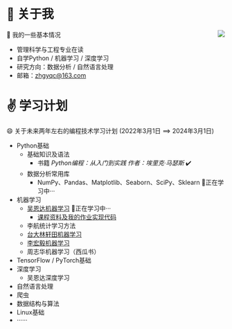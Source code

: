 # 👋 关于我

🤔 我的一些基本情况
<img align="right" src="https://github-readme-stats.vercel.app/api?username=Duguce&show_icons=true&icon_color=CE1D2D&text_color=718096&bg_color=ffffff&hide_title=true" />
- 管理科学与工程专业在读
- 自学Python / 机器学习 / 深度学习
- 研究方向：数据分析 / 自然语言处理
- 邮箱：zhgyqc@163.com

# :v: 学习计划

😄 关于未来两年左右的编程技术学习计划 (2022年3月1日 ==> 2024年3月1日)

- Python基础
  - 基础知识及语法
    - 书籍 *Python编程：从入门到实践 作者：埃里克·马瑟斯* :heavy_check_mark:
  - 数据分析常用库
    - NumPy、Pandas、Matplotlib、Seaborn、SciPy、Sklearn 🌱正在学习中···
- 机器学习
  - [吴恩达机器学习](https://www.coursera.org/learn/machine-learning) 🌱正在学习中···
    - [课程资料及我的作业实现代码](https://github.com/Duguce/Coursera-ML-AndrewNg-Homework)
  - 李航统计学习方法
  - [台大林轩田机器学习](https://www.youtube.com/c/hsuantien/playlists)
  - [李宏毅机器学习](https://www.youtube.com/c/HungyiLeeNTU)
  - 周志华机器学习（西瓜书）
- TensorFlow / PyTorch基础
- 深度学习
  - 吴恩达深度学习
- 自然语言处理
- 爬虫
- 数据结构与算法
- Linux基础
- ······

<!--

- 🔭 I’m currently working on ...

- 🌱 I’m currently learning ...

- 👯 I’m looking to collaborate on ...

- 🤔 I’m looking for help with ...

- 💬 Ask me about ...

- 📫 How to reach me: ...

- 😄 Pronouns: ...

- ⚡ Fun fact: ...

- :white_check_mark:

- :black_square_button:

  -->

